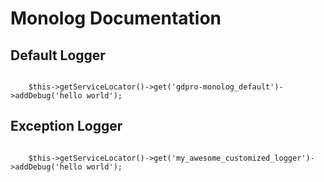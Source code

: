 Monolog Documentation
=====================

Default Logger
--------------
<code php>
    $this->getServiceLocator()->get('gdpro-monolog_default')->addDebug('hello world');
</code>


Exception Logger
--------------
<code php>
    $this->getServiceLocator()->get('my_awesome_customized_logger')->addDebug('hello world');
</code>

